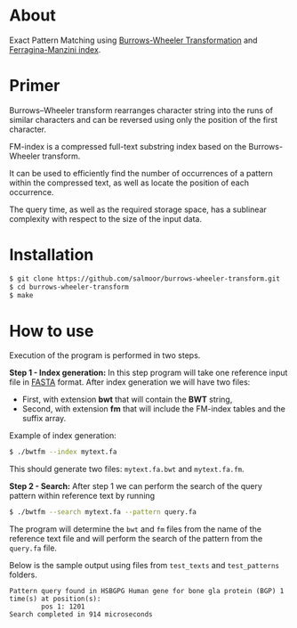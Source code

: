 # About
Exact Pattern Matching using [Burrows-Wheeler Transformation](https://en.wikipedia.org/wiki/Burrows%E2%80%93Wheeler_transform) and [Ferragina-Manzini index](https://en.wikipedia.org/wiki/FM-index).

# Primer

Burrows–Wheeler transform  rearranges character string into the runs of similar characters and can be reversed using only the position of the first character.

FM-index is a compressed full-text substring index based on the Burrows-Wheeler transform.

It can be used to efficiently find the number of occurrences of a pattern within the compressed text, as well as locate the position of each occurrence.

The query time, as well as the required storage space, has a sublinear complexity with respect to the size of the input data.

# Installation

```bash
$ git clone https://github.com/salmoor/burrows-wheeler-transform.git
$ cd burrows-wheeler-transform
$ make
```

# How to use

Execution of the program is performed in two steps.

**Step 1 - Index generation:** In this step program will take one reference input file in [FASTA](https://en.wikipedia.org/wiki/FASTA_format) format.  After index generation we will have two files:

- First, with extension **bwt** that will contain the **BWT** string,
- Second, with extension **fm** that will include the FM-index tables and the suffix array.

Example of index generation:

```bash
$ ./bwtfm --index mytext.fa
```

This should generate two files: `mytext.fa.bwt` and `mytext.fa.fm`.

**Step 2 - Search:** After step 1 we can perform the search of the query pattern within reference text by running

```bash
$ ./bwtfm --search mytext.fa --pattern query.fa
```

The program will determine the `bwt` and `fm` files from the name of the reference text file and will perform the search of the pattern from the `query.fa` file.

Below is the sample output using files from `test_texts` and `test_patterns` folders.

``` Pattern query found in HSBGPG Human gene for bone gla protein (BGP) 1 time(s) at position(s):
Pattern query found in HSBGPG Human gene for bone gla protein (BGP) 1 time(s) at position(s):
        pos 1: 1201
Search completed in 914 microseconds
```



